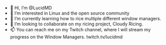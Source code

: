 - 👋 Hi, I’m @LucidMD
- 👀 I’m interested in Linux and the open source community
- 🌱 I’m currently learning how to rice multiple different window managers.
- 💞️ I’m looking to collaborate on my ricing project, Cloudy Ricing.
- 📫 You can reach me on my Twitch channel, where I will stream my progress on the Window Managers. twitch.tv/lucidmd
